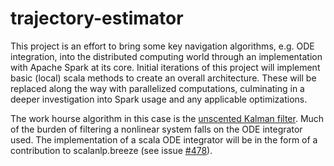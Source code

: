 # trajectory-estimator

This project is an effort to bring some key navigation algorithms, e.g. ODE integration, into the distributed computing world through an implementation with Apache Spark at its core. Initial iterations of this project will implement basic (local) scala methods to create an overall architecture. These will be replaced along the way with parallelized computations, culminating in a deeper investigation into Spark usage and any applicable optimizations.

The work hourse algorithm in this case is the [unscented Kalman filter](https://www.seas.harvard.edu/courses/cs281/papers/unscented.pdf). Much of the burden of filtering a nonlinear system falls on the ODE integrator used. The implementation of a scala ODE integrator will be in the form of a contribution to scalanlp.breeze (see issue [#478](https://github.com/scalanlp/breeze/issues/478)).
